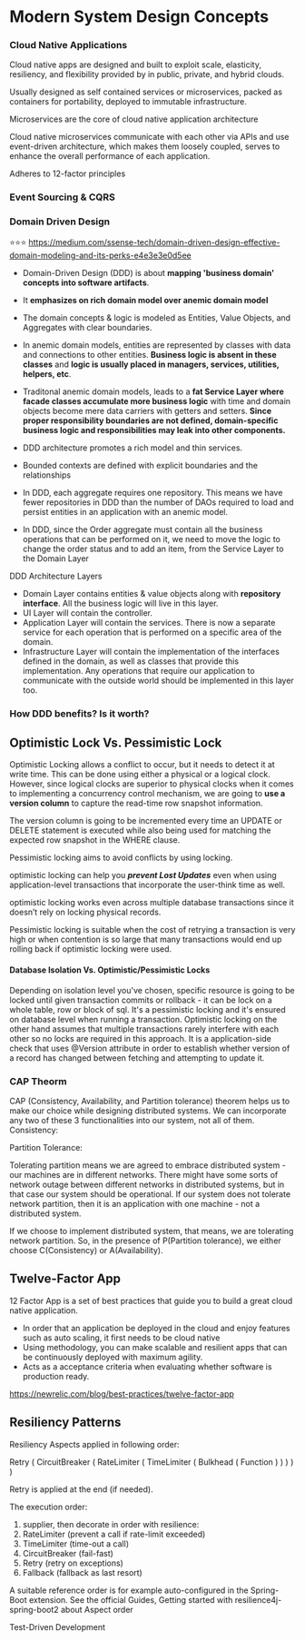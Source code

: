 
# Modern System Design Concepts 

### Cloud Native Applications

Cloud native apps are designed and built to exploit scale, elasticity, resiliency, and flexibility provided by in public, private, and hybrid clouds.

Usually designed as self contained services or microservices, packed as containers for portability, deployed to immutable infrastructure.

Microservices are the core of cloud native application architecture

Cloud native microservices communicate with each other via APIs and use event-driven architecture, which makes them loosely coupled, serves to enhance the overall performance of each application.

Adheres to 12-factor principles


### Event Sourcing & CQRS

### Domain Driven Design

:star::star::star: https://medium.com/ssense-tech/domain-driven-design-effective-domain-modeling-and-its-perks-e4e3e3e0d5ee

- Domain-Driven Design (DDD) is about **mapping 'business domain' concepts into software artifacts**. 
- It **emphasizes on rich domain model over anemic domain model**
- The domain concepts & logic is modeled as Entities, Value Objects, and Aggregates with clear boundaries.
- In anemic domain models, entities are represented by classes with data and connections to other entities. **Business logic is absent in these classes** and **logic is usually placed in managers, services, utilities, helpers, etc**.
- Traditonal anemic domain models, leads to a **fat Service Layer where facade classes accumulate more business logic** with time and domain objects become mere data carriers with getters and setters. **Since proper responsibility boundaries are not defined, domain-specific business logic and responsibilities may leak into other components.**
- DDD architecture promotes a rich model and thin services.

- Bounded contexts are defined with explicit boundaries and the relationships

- In DDD, each aggregate requires one repository. This means we have fewer repositories in DDD than the number of DAOs required to load and persist entities in an application with an anemic model.
- In DDD, since the Order aggregate must contain all the business operations that can be performed on it, we need to move the logic to change the order status and to add an item, from the Service Layer to the Domain Layer

DDD Architecture Layers 

- Domain Layer contains entities & value objects along with **repository interface**. All the business logic will live in this layer.
- UI Layer will contain the controller. 
- Application Layer will contain the services. There is now a separate service for each operation that is performed on a specific area of the domain.
- Infrastructure Layer will contain the implementation of the interfaces defined in the domain, as well as classes that provide this implementation. Any operations that require our application to communicate with the outside world should be implemented in this layer too.

### How DDD benefits? Is it worth?


## Optimistic Lock Vs. Pessimistic Lock

Optimistic Locking allows a conflict to occur, but it needs to detect it at write time. This can be done using either a physical or a logical clock. However, since logical clocks are superior to physical clocks when it comes to implementing a concurrency control mechanism, we are going to **use a version column** to capture the read-time row snapshot information.

The version column is going to be incremented every time an UPDATE or DELETE statement is executed while also being used for matching the expected row snapshot in the WHERE clause.

Pessimistic locking aims to avoid conflicts by using locking.

optimistic locking can help you **_prevent Lost Updates_** even when using application-level transactions that incorporate the user-think time as well.

optimistic locking works even across multiple database transactions since it doesn’t rely on locking physical records.

Pessimistic locking is suitable when the cost of retrying a transaction is very high or when contention is so large that many transactions would end up rolling back if optimistic locking were used.

#### Database Isolation Vs. Optimistic/Pessimistic Locks

Depending on isolation level you've chosen, specific resource is going to be locked until given transaction commits or rollback - it can be lock on a whole table, row or block of sql. It's a pessimistic locking and it's ensured on database level when running a transaction.
Optimistic locking on the other hand assumes that multiple transactions rarely interfere with each other so no locks are required in this approach. It is a application-side check that uses @Version attribute in order to establish whether version of a record has changed between fetching and attempting to update it.

### CAP Theorm

CAP (Consistency, Availability, and Partition tolerance) theorem helps us to make our choice while designing distributed systems. We can incorporate any two of these 3 functionalities into our system, not all of them.
Consistency:

Partition Tolerance:

Tolerating partition means we are agreed to embrace distributed system - our machines are in different networks. There might have some sorts of network outage between different networks in distributed systems, but in that case our system should be operational. If our system does not tolerate network partition, then it is an application with one machine - not a distributed system.

If we choose to implement distributed system, that means, we are tolerating network partition. So, in the presence of P(Partition tolerance), we either choose C(Consistency) or A(Availability).

## Twelve-Factor App

12 Factor App is a set of best practices that guide you to build a great cloud native application.
- In order that an application be deployed in the cloud and enjoy features such as auto scaling, it first needs to be cloud native
- Using methodology, you can make scalable and resilient apps that can be continuously deployed with maximum agility.
- Acts as a acceptance criteria when evaluating whether software is production ready.

https://newrelic.com/blog/best-practices/twelve-factor-app


## Resiliency Patterns

Resiliency Aspects applied in following order:

Retry ( CircuitBreaker ( RateLimiter ( TimeLimiter ( Bulkhead ( Function ) ) ) ) )

Retry is applied at the end (if needed).

The execution order:
1. supplier, then decorate in order with resilience:
2. RateLimiter (prevent a call if rate-limit exceeded)
3. TimeLimiter (time-out a call)
4. CircuitBreaker (fail-fast)
5. Retry (retry on exceptions)
6. Fallback (fallback as last resort)

A suitable reference order is for example auto-configured in the Spring-Boot extension. See the official Guides, Getting started with resilience4j-spring-boot2 about Aspect order


Test-Driven Development

